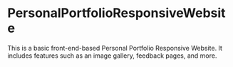 # PersonalPortfolioResponsiveWebsite
This is a basic front-end-based Personal Portfolio Responsive Website. It includes features such as an image gallery, feedback pages, and more.
